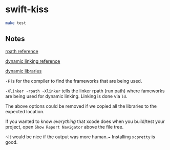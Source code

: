# swift-kiss

```bash
make test
```

## Notes

[rpath reference](https://blog.krzyzanowskim.com/2018/12/05/rpath-what/)

[dynamic linking reference](https://medium.com/livefront/how-to-add-a-dynamic-swift-framework-to-a-command-line-tool-bab6426d6c31)

[dynamic libraries](https://developer.apple.com/library/archive/documentation/DeveloperTools/Conceptual/DynamicLibraries/100-Articles/OverviewOfDynamicLibraries.html)

`-F` is for the compiler to find the frameworks that are being used.

`-Xlinker -rpath -Xlinker` tells the linker rpath (run path) where fameworks are being used for dynamic linking.  Linking is done via `ld`.

The above options could be removed if we copied all the libraries to the expected location.

If you wanted to know _everything_ that xcode does when you build/test your project, open `Show Report Navigator` above the file tree.

~It would be nice if the output was more human.~  Installing `xcpretty` is good.
